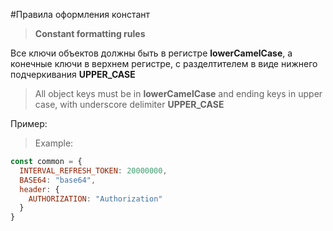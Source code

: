 #Правила оформления констант
>**Constant formatting rules**

Все ключи объектов должны быть в регистре **lowerCamelCase**, а 
конечные ключи в верхнем регистре, с разделтителем в виде нижнего подчеркивания 
**UPPER_CASE**

>All object keys must be in **lowerCamelCase** and ending keys in upper case, with underscore delimiter **UPPER_CASE**

Пример:
>Example:
```js
const common = {
  INTERVAL_REFRESH_TOKEN: 20000000,
  BASE64: "base64",
  header: {
    AUTHORIZATION: "Authorization" 
  }
}
```
